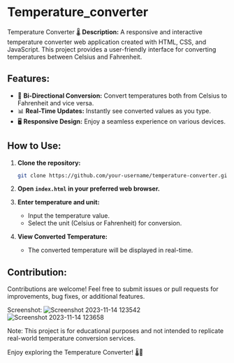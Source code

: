 # Temperature_converter

Temperature Converter 🌡️
**Description:**
A responsive and interactive temperature converter web application created with HTML, CSS, and JavaScript. This project provides a user-friendly interface for converting temperatures between Celsius and Fahrenheit.

## Features:

- 🔄 **Bi-Directional Conversion:** Convert temperatures both from Celsius to Fahrenheit and vice versa.
- 📊 **Real-Time Updates:** Instantly see converted values as you type.
- 🖥️ **Responsive Design:** Enjoy a seamless experience on various devices.

## How to Use:

1. **Clone the repository:**
    ```bash
    git clone https://github.com/your-username/temperature-converter.git
    ```

2. **Open `index.html` in your preferred web browser.**

3. **Enter temperature and unit:**
   - Input the temperature value.
   - Select the unit (Celsius or Fahrenheit) for conversion.

4. **View Converted Temperature:**
   - The converted temperature will be displayed in real-time.

## Contribution:

Contributions are welcome! Feel free to submit issues or pull requests for improvements, bug fixes, or additional features.

Screenshot:
![Screenshot 2023-11-14 123542](https://github.com/Anju-2004/Temperature_converter/assets/90976194/b31179ca-ab7b-4d94-8740-50b4478df16f)
![Screenshot 2023-11-14 123658](https://github.com/Anju-2004/Temperature_converter/assets/90976194/b9c7eb13-1313-47ef-a73e-c295be365242)


Note:
This project is for educational purposes and not intended to replicate real-world temperature conversion services.

Enjoy exploring the Temperature Converter! 🌡️🎉

